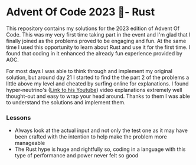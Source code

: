 # Advent Of Code 2023 🎄- Rust 

This repository contains my solutions for the 2023 edition of Advent Of Code. This was my very first time taking part in the event and I'm glad that I finally joined as the problems proved to be engaging and fun. At the same time I used this opportunity to learn about Rust and use it for the first time. I found that coding in it enhanced the already fun experience provided by AOC.

For most days I was able to think through and implement my original solution, but around day 21 I started to find the the part 2 of the problems a little above my level and cheated by surfing online for explanations. I found hyper-neutrino's ([Link to his Youtube](https://www.youtube.com/@hyper-neutrino)) video explanations extremely well thought-out and easy to wrap your head around. Thanks to them I was able to understand the solutions and implement them.

### Lessons

- Always look at the actual input and not only the test one as it may have been crafted with the intention to help make the problem more manageable
- The Rust hype is huge and rightfully so, coding in a language with this type of performance and power never felt so good